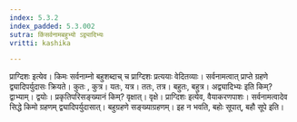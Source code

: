 ```yaml
---
index: 5.3.2
index_padded: 5.3.002
sutra: किंसर्वनामबहुभ्यो ऽद्व्यादिभ्यः
vritti: kashika

---
```

प्राग्दिशः इत्येव। किमः सर्वनाम्नो बहुशब्दाच् च प्राग्दिशः प्रत्ययाः वेदितव्याः। सर्वनामत्वात् प्राप्ते ग्रहणे द्व्यादिपर्युदासः क्रियते। कुतः , कुत्र। यतः, यत्र। ततः, तत्र। बहुतः, बहुत्र। अद्व्यादिभ्यः इति किम्? द्वाभ्याम्। द्वयोः। प्रकृतिपरिसङ्ख्यानं किम्? वृक्षात्। वृक्षे। प्राग्दिशः इत्येव, वैयाकरणपाशः। सर्वनामत्वादेव सिद्धे किमो ग्रहणम् द्व्यादिपर्युदासात्। बहुग्रहणे सङ्ख्याग्रहणम्। इह न भवति, बहोः सूपात्, बहौ सूपे इति।